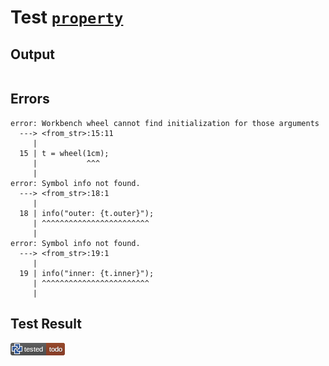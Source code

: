 # Test [`property`](/doc/structure/workbench.md#L272)

## Output

```,plain
```

## Errors

```,plain
error: Workbench wheel cannot find initialization for those arguments
  ---> <from_str>:15:11
     |
  15 | t = wheel(1cm);
     |           ^^^
     |
error: Symbol info not found.
  ---> <from_str>:18:1
     |
  18 | info("outer: {t.outer}");
     | ^^^^^^^^^^^^^^^^^^^^^^^^
     |
error: Symbol info not found.
  ---> <from_str>:19:1
     |
  19 | info("inner: {t.inner}");
     | ^^^^^^^^^^^^^^^^^^^^^^^^
     |
```

## Test Result

![TODO](/doc/structure/.test/property.png)
